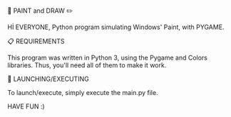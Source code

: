 🎨 PAINT and DRAW ✏️

Hİ EVERYONE,
Python program simulating Windows' Paint, with PYGAME.




📋 REQUIREMENTS

This program was written in Python 3, using the Pygame and Colors libraries. Thus, you'll need all of them to make it work.





🚀 LAUNCHING/EXECUTING

To launch/execute, simply execute the main.py file.



HAVE FUN :)
